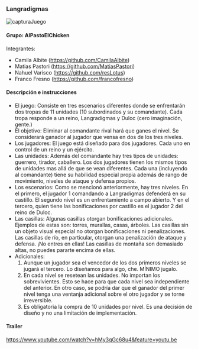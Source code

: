 ### Langradigmas

![capturaJuego](assets/inicio.png)

#### Grupo: AlPastoElChicken

Integrantes:

- Camila Albite (https://github.com/CamilaAlbite)
- Matias Pastori (https://github.com/MatiasPastori)
- Nahuel Varisco (https://github.com/resLotus)
- Franco Fresno (https://github.com/francofresno)

#### Descripción e instrucciones

- El juego:
  Consiste en tres escenarios diferentes donde se enfrentarán dos tropas de 11 unidades (10 subordinados y su comandante).
  Cada tropa responde a un reino, Langradigmas y Duloc (cero imaginación, gente.)
- El objetivo:
  Eliminar al comandante rival hará que ganes el nivel.
  Se considerará ganador al jugador que vensa en dos de los tres niveles. 
- Los jugadores:
  El juego está diseñado para dos jugadores. Cada uno en control de un reino y un ejército.
- Las unidades:
  Además del comandante hay tres tipos de unidades: guerrero, tirador, caballero. Los dos jugadores tienen los mismos tipos de unidades mas allá de que se vean diferentes. Cada una (incluyendo al comandante) tiene su habilidad especial propia además de rango de movimiento, niveles de ataque y defensa propios.
- Los escenarios:
  Como se mencionó anteriormente, hay tres niveles. En el primero, el jugador 1 comandando a Langradigmas defenderá en su castillo. El segundo nivel es un enfrentamiento a campo abierto. Y en el tercero, quien tiene las bonificaciones por castillo es el jugador 2 del reino de Duloc.
- Las casillas:
  Algunas casillas otorgan bonificaciones adicionales. Ejemplos de estas son: torres, murallas, casas, árboles.
  Las casillas sin un objeto visual especial no otorgan bonificaciones ni penalizaciones.
  Las casillas de río, en particular, otorgan una penalización de ataque y defensa. ¡No entres en ellas!
  Las casillas de montaña son demasiado altas, no puedes pararte encima de ellas.
- Adicionales:
  1) Aunque un jugador sea el vencedor de los dos primeros niveles se jugará el tercero. Lo diseñamos para algo, che. MÍNIMO jugalo.
  2) En cada nivel se resetean las unidades. No importan los sobrevivientes. Esto se hace para que cada nivel sea independiente del    anterior. En otro caso, se podría dar que el ganador del primer nivel tenga una ventanja adicional sobre el otro jugador y se torne irreversible. 
  3) Es obligatoria la compra de 10 unidades por nivel. Es una decisión de diseño y no una limitación de implementación.

#### Trailer
https://www.youtube.com/watch?v=hMy3qGc68u4&feature=youtu.be
